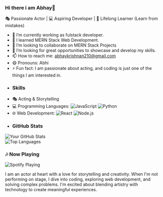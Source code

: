 ### Hi there i am Abhay👋
🎭 Passionate Actor | 💻 Aspiring Developer | 🚀 Lifelong Learner (Learn from mistakes)
- 🔭 I’m currently working as fulstack developer.
- 🌱 I learned MERN Stack Web Development.
- 👯 I’m looking to collaborate on MERN Stack Projects
- 🤔 I’m looking for great opportunities to showcase and develop my skills.
- 📫 How to reach me: abhaykrishnan210@gmail.com
- 😄 Pronouns: Abhi
- ⚡ Fun fact: I am passionate about acting, and coding is just one of the things I am interested in.
- ### Skills
- 🎭 Acting & Storytelling  
- 💻 Programming Languages: ![JavaScript](https://img.shields.io/badge/JavaScript-%23F7DF1E.svg?style=flat-square&logo=javascript&logoColor=black) ![Python](https://img.shields.io/badge/Python-3670A0?style=flat-square&logo=python&logoColor=ffdd54)
- 🌐 Web Development: ![React](https://img.shields.io/badge/React-%2320232a.svg?style=flat-square&logo=react&logoColor=%2361DAFB) ![Node.js](https://img.shields.io/badge/Node.js-%23339933.svg?style=flat-square&logo=node.js&logoColor=white)
- ### GitHub Stats
![Your GitHub Stats](https://github-readme-stats.vercel.app/api?username=yourusername&show_icons=true&theme=radical)  
![Top Languages](https://github-readme-stats.vercel.app/api/top-langs/?username=yourusername&layout=compact&theme=radical)
### 🎶 Now Playing
![Spotify Playing](https://spotify-github-profile.vercel.app/api/view?uid=yourusername&cover_image=true&theme=default)

I am an actor at heart with a love for storytelling and creativity.
When I'm not performing on stage, I dive into coding, exploring web development,
and solving complex problems. I'm excited about blending artistry with technology
to create meaningful experiences.
